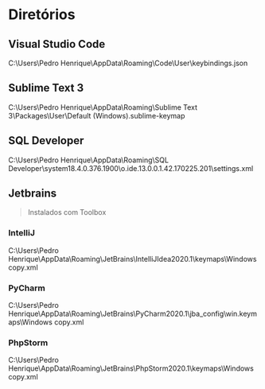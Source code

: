 # Diretórios
## Visual Studio Code
C:\Users\Pedro Henrique\AppData\Roaming\Code\User\keybindings.json

## Sublime Text 3
C:\Users\Pedro Henrique\AppData\Roaming\Sublime Text 3\Packages\User\Default (Windows).sublime-keymap

## SQL Developer
C:\Users\Pedro Henrique\AppData\Roaming\SQL Developer\system18.4.0.376.1900\o.ide.13.0.0.1.42.170225.201\settings.xml

## Jetbrains
> Instalados com Toolbox

### IntelliJ
C:\Users\Pedro Henrique\AppData\Roaming\JetBrains\IntelliJIdea2020.1\keymaps\Windows copy.xml

### PyCharm
C:\Users\Pedro Henrique\AppData\Roaming\JetBrains\PyCharm2020.1\jba_config\win.keymaps\Windows copy.xml

### PhpStorm
C:\Users\Pedro Henrique\AppData\Roaming\JetBrains\PhpStorm2020.1\keymaps\Windows copy.xml